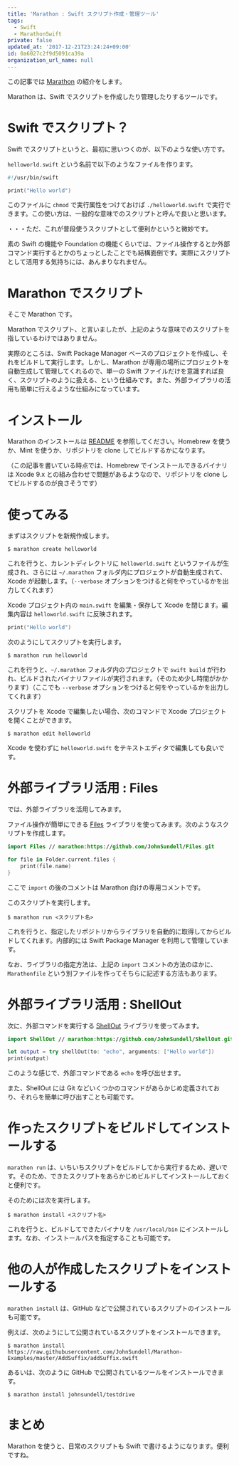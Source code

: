 ```yaml
---
title: 'Marathon : Swift スクリプト作成・管理ツール'
tags:
  - Swift
  - MarathonSwift
private: false
updated_at: '2017-12-21T23:24:24+09:00'
id: 0a6027c2f9d5091ca39a
organization_url_name: null
---
```

この記事では [Marathon](https://github.com/johnsundell/marathon) の紹介をします。

Marathon は、Swift でスクリプトを作成したり管理したりするツールです。

# Swift でスクリプト？

Swift でスクリプトというと、最初に思いつくのが、以下のような使い方です。

`helloworld.swift` という名前で以下のようなファイルを作ります。

```swift
#!/usr/bin/swift

print("Hello world")
```

このファイルに `chmod` で実行属性をつけておけば `./helloworld.swift` で実行できます。この使い方は、一般的な意味でのスクリプトと呼んで良いと思います。

・・・ただ、これが普段使うスクリプトとして便利かというと微妙です。

素の Swift の機能や Foundation の機能くらいでは、ファイル操作するとか外部コマンド実行するとかのちょっとしたことでも結構面倒です。実際にスクリプトとして活用する気持ちには、あんまりなれません。

# Marathon でスクリプト

そこで Marathon です。

Marathon でスクリプト、と言いましたが、上記のような意味でのスクリプトを指しているわけではありません。

実際のところは、Swift Package Manager ベースのプロジェクトを作成し、それをビルドして実行します。しかし、Marathon が専用の場所にプロジェクトを自動生成して管理してくれるので、単一の Swift ファイルだけを意識すれば良く、スクリプトのように扱える、という仕組みです。また、外部ライブラリの活用も簡単に行えるような仕組みになっています。

# インストール

Marathon のインストールは [README](https://github.com/JohnSundell/Marathon/blob/master/README.md) を参照してください。Homebrew を使うか、Mint を使うか、リポジトリを clone してビルドするかになります。

（この記事を書いている時点では、Homebrew でインストールできるバイナリは Xcode 9.x との組み合わせで問題があるようなので、リポジトリを clone してビルドするのが良さそうです）

# 使ってみる

まずはスクリプトを新規作成します。

```
$ marathon create helloworld
```

これを行うと、カレントディレクトリに `helloworld.swift` というファイルが生成され、さらには `~/.marathon` フォルダ内にプロジェクトが自動生成されて、Xcode が起動します。（`--verbose` オプションをつけると何をやっているかを出力してくれます）

Xcode プロジェクト内の `main.swift` を編集・保存して Xcode を閉じます。編集内容は `helloworld.swift` に反映されます。

```swift
print("Hello world")
```

次のようにしてスクリプトを実行します。

```
$ marathon run helloworld
```

これを行うと、`~/.marathon` フォルダ内のプロジェクトで `swift build` が行われ、ビルドされたバイナリファイルが実行されます。（そのため少し時間がかかります）（ここでも `--verbose` オプションをつけると何をやっているかを出力してくれます）

スクリプトを Xcode で編集したい場合、次のコマンドで Xcode プロジェクトを開くことができます。

```
$ marathon edit helloworld
```

Xcode を使わずに `helloworld.swift` をテキストエディタで編集しても良いです。

# 外部ライブラリ活用 : Files

では、外部ライブラリを活用してみます。

ファイル操作が簡単にできる [Files](https://github.com/JohnSundell/Files) ライブラリを使ってみます。次のようなスクリプトを作成します。

```swift
import Files // marathon:https://github.com/JohnSundell/Files.git

for file in Folder.current.files {
    print(file.name)
}
```

ここで `import` の後のコメントは Marathon 向けの専用コメントです。

このスクリプトを実行します。

```
$ marathon run <スクリプト名>
```

これを行うと、指定したリポジトリからライブラリを自動的に取得してからビルドしてくれます。内部的には Swift Package Manager を利用して管理しています。

なお、ライブラリの指定方法は、上記の `import` コメントの方法のほかに、`Marathonfile` という別ファイルを作ってそちらに記述する方法もあります。

# 外部ライブラリ活用 : ShellOut

次に、外部コマンドを実行する [ShellOut](https://github.com/JohnSundell/ShellOut) ライブラリを使ってみます。

```swift
import ShellOut // marathon:https://github.com/JohnSundell/ShellOut.git

let output = try shellOut(to: "echo", arguments: ["Hello world"])
print(output)
```

このような感じで、外部コマンドである `echo` を呼び出せます。

また、ShellOut には Git などいくつかのコマンドがあらかじめ定義されており、それらを簡単に呼び出すことも可能です。

# 作ったスクリプトをビルドしてインストールする

`marathon run` は、いちいちスクリプトをビルドしてから実行するため、遅いです。そのため、できたスクリプトをあらかじめビルドしてインストールしておくと便利です。

そのためには次を実行します。

```
$ marathon install <スクリプト名>
```

これを行うと、ビルドしてできたバイナリを `/usr/local/bin` にインストールします。なお、インストールパスを指定することも可能です。

# 他の人が作成したスクリプトをインストールする

`marathon install` は、GitHub などで公開されているスクリプトのインストールも可能です。

例えば、次のようにして公開されているスクリプトをインストールできます。

```
$ marathon install https://raw.githubusercontent.com/JohnSundell/Marathon-Examples/master/AddSuffix/addSuffix.swift
```

あるいは、次のように GitHub で公開されているツールをインストールできます。

```
$ marathon install johnsundell/testdrive
```

# まとめ

Marathon を使うと、日常のスクリプトも Swift で書けるようになります。便利ですね。
